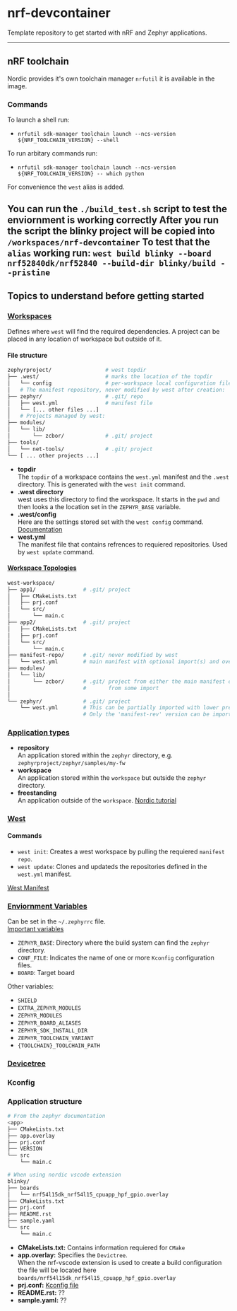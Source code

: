 # nrf-devcontainer

Template repository to get started with nRF and Zephyr applications.

---
## nRF toolchain

Nordic provides it's own toolchain manager `nrfutil` it is available in the image.

### Commands

To launch a shell run:
- `nrfutil sdk-manager toolchain launch --ncs-version ${NRF_TOOLCHAIN_VERSION} --shell`

To run arbitary commands run:
- `nrfutil sdk-manager toolchain launch --ncs-version ${NRF_TOOLCHAIN_VERSION} -- which python`

For convenience the `west` alias is added.

You can run the `./build_test.sh` script to test the enviornment is working correctly
After you run the script the blinky project will be copied into `/workspaces/nrf-devcontainer`
To test that the `alias` working run: `west build blinky --board nrf52840dk/nrf52840 --build-dir blinky/build --pristine`
---


## Topics to understand before getting started

### [Workspaces](https://docs.zephyrproject.org/latest/develop/west/workspaces.html#workspaces)

Defines where `west` will find the required dependencies.
A project can be placed in any location of workspace but outside of it.

#### File structure

```bash
zephyrproject/                 # west topdir
├── .west/                     # marks the location of the topdir
│   └── config                 # per-workspace local configuration file
│   # The manifest repository, never modified by west after creation:
├── zephyr/                    # .git/ repo
│   ├── west.yml               # manifest file
│   └── [... other files ...]
│   # Projects managed by west:
├── modules/
│   └── lib/
│       └── zcbor/             # .git/ project
├── tools/
│   └── net-tools/             # .git/ project
└── [ ... other projects ...]
```

- **topdir**  
The `topdir` of a workspace contains the `west.yml` manifest and the `.west` directory.
This is generated with the `west init` command.
- **.west directory**  
west uses this directory to find the workspace. It starts in the `pwd` and then looks a the location set in the `ZEPHYR_BASE` variable.
- **.west/config**  
Here are the settings stored set with the `west config` command. [Documentation](https://docs.zephyrproject.org/latest/develop/west/config.html#west-config)
- **west.yml**  
The manifest file that contains refrences to requiered repositories. Used by `west update` command.

#### [Workspace Topologies](https://docs.zephyrproject.org/latest/develop/west/workspaces.html#topologies-supported)

```bash
west-workspace/
├── app1/               # .git/ project
│   ├── CMakeLists.txt
│   ├── prj.conf
│   └── src/
│       └── main.c
├── app2/               # .git/ project
│   ├── CMakeLists.txt
│   ├── prj.conf
│   └── src/
│       └── main.c
├── manifest-repo/      # .git/ never modified by west
│   └── west.yml        # main manifest with optional import(s) and override(s)
├── modules/
│   └── lib/
│       └── zcbor/      # .git/ project from either the main manifest or
│                       #       from some import
│
└── zephyr/             # .git/ project
    └── west.yml        # This can be partially imported with lower precedence or ignored.
                        # Only the 'manifest-rev' version can be imported.
```

### [Application types](https://docs.zephyrproject.org/latest/develop/application/index.html#application-types)

- **repository**  
An application stored within the `zephyr` directory, e.g. `zephyrproject/zephyr/samples/my-fw`
- **workspace**  
An application stored within the `workspace` but outside the `zephyr` directory.
- **freestanding**  
An application outside of the `workspace`.
[Nordic tutorial](https://docs.nordicsemi.com/bundle/ncs-latest/page/nrf/app_dev/create_application.html#creating_application_for_use_with_command_line)

### [West](https://docs.zephyrproject.org/latest/develop/west/index.html)

#### Commands

- `west init`: Creates a west workspace by pulling the requiered `manifest repo`.
- `west update`: Clones and updateds the repositories defined in the `west.yml` manifest.

[West Manifest](https://docs.zephyrproject.org/latest/develop/west/manifest.html)

### [Enviornment Variables](https://docs.zephyrproject.org/latest/develop/application/index.html#important-build-vars)

Can be set in the `~/.zephyrrc` file.  
[Important variables](https://docs.zephyrproject.org/latest/develop/env_vars.html#important-environment-variables)

- `ZEPHYR_BASE`: Directory where the build system can find the `zephyr` directory.
- `CONF_FILE`: Indicates the name of one or more `Kconfig` configuration files.
- `BOARD`: Target board

Other variables:

- `SHIELD`
- `EXTRA_ZEPHYR_MODULES`
- `ZEPHYR_MODULES`
- `ZEPHYR_BOARD_ALIASES`
- `ZEPHYR_SDK_INSTALL_DIR`
- `ZEPHYR_TOOLCHAIN_VARIANT`
- `{TOOLCHAIN}_TOOLCHAIN_PATH`

### [Devicetree](https://docs.zephyrproject.org/latest/build/dts/index.html#devicetree)

### Kconfig

### Application structure

```bash
# From the zephyr documentation
<app>
├── CMakeLists.txt
├── app.overlay
├── prj.conf
├── VERSION
└── src
    └── main.c

# When using nordic vscode extension
blinky/
├── boards
│   └── nrf54l15dk_nrf54l15_cpuapp_hpf_gpio.overlay
├── CMakeLists.txt
├── prj.conf
├── README.rst
├── sample.yaml
└── src
    └── main.c
```

- **CMakeLists.txt:** Contains information requiered for `CMake`
- **app.overlay:** Specifies the `Devictree`.  
        When the nrf-vscode extension is used to create a build configuration the file will be located here `boards/nrf54l15dk_nrf54l15_cpuapp_hpf_gpio.overlay`
- **prj.conf:** [Kconfig file](https://docs.zephyrproject.org/latest/develop/application/index.html#kconfig-configuration)
- **README.rst:** ??
- **sample.yaml:** ??
